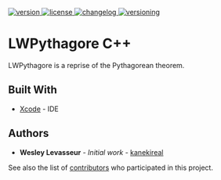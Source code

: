 [version]: https://img.shields.io/badge/Download-v1.0.0-blue.svg
[download]: https://github.com/kanekireal/LWPythagore/releases/latest
[license]: https://img.shields.io/badge/License-Apache%202.0-lightgrey.svg
[changelog]: https://img.shields.io/badge/Changelog-View-brightgreen.svg
[versioning]: https://img.shields.io/badge/Versioning-View-ff69b4.svg
[ ![version][] ][download]
[ ![license][] ](https://github.com/kanekireal/LWPythagore/blob/master/LICENSE.md)
[ ![changelog][] ](https://github.com/kanekireal/LWPythagore/blob/master/CHANGELOG.md)
[ ![versioning][] ](http://semver.org/)

# LWPythagore C++ 

LWPythagore is a reprise of the Pythagorean theorem.

## Built With

* [Xcode](https://developer.apple.com/xcode/) - IDE

## Authors

* **Wesley Levasseur** - *Initial work* - [kanekireal](https://github.com/kanekireal)

See also the list of [contributors](https://github.com/kanekireal/LWPythagore/graphs/contributors) who participated in this project.
